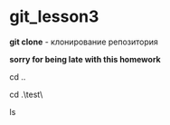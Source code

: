 # git_lesson3

**git clone** - клонирование репозитория

**sorry for being late with this homework**

cd ..

cd .\test\

ls